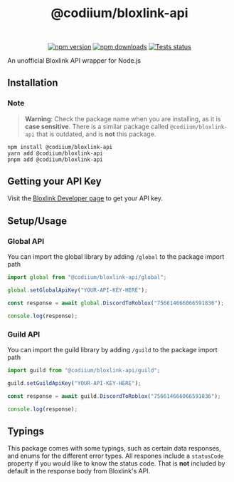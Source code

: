 <h1 align="center"><strong>@codiium/bloxlink-api</strong></h1>
<br />
<div align="center">
  <p>
    <a href="https://www.npmjs.com/package/@codiium/bloxlink-api"><img src="https://img.shields.io/npm/v/@codiium/bloxlink-api.svg?maxAge=3600" alt="npm version" /></a>
    <a href="https://www.npmjs.com/package/@codiium/bloxlink-api"><img src="https://img.shields.io/npm/dt/@codiium/bloxlink-api.svg?maxAge=3600" alt="npm downloads" /></a>
    <a href="https://github.com/fisherjacobc/@codiium/Bloxlink-API/actions"><img src="https://github.com/fisherjacobc/Bloxlink-API/workflows/Tests/badge.svg" alt="Tests status" /></a>
  </p>
</div>

An unofficial Bloxlink API wrapper for Node.js

## Installation

### Note

> **Warning**: Check the package name when you are installing, as it is **case sensitive**. There is a similar package called `@codiium/bloxlink-api` that is outdated, and is **not** this package.

```
npm install @codiium/bloxlink-api
yarn add @codiium/bloxlink-api
pnpm add @codiium/bloxlink-api
```

## Getting your API Key

Visit the [Bloxlink Developer page](https://www.blox.link/dashboard/developer) to get your API key.

## Setup/Usage

### Global API

You can import the global library by adding `/global` to the package import path

```ts
import global from "@codiium/bloxlink-api/global";

global.setGlobalApiKey("YOUR-API-KEY-HERE");

const response = await global.DiscordToRoblox("756614666066591836");

console.log(response);
```

### Guild API

You can import the guild library by adding `/guild` to the package import path

```ts
import guild from "@codiium/bloxlink-api/guild";

guild.setGuildApiKey("YOUR-API-KEY-HERE");

const response = await guild.DiscordToRoblox("756614666066591836");

console.log(response);
```

## Typings

This package comes with some typings, such as certain data responses, and enums for the different error types. All respones include a `statusCode` property if you would like to know the status code. That is **not** included by default in the response body from Bloxlink's API.
